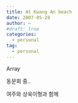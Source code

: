 ```yaml
---
title: At Kwang An beach
date: 2007-05-28
author: ~
#draft: true
categories:
  - personal
tag:
  - personal
---
```




Array

동문회 중..

여주와 상욱이형과 함께



 






